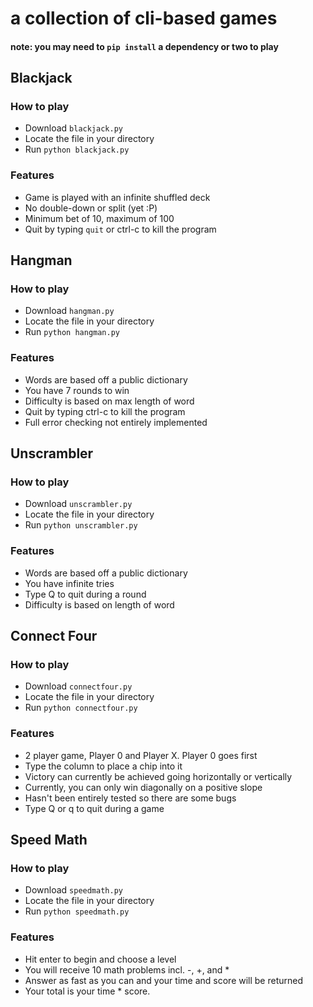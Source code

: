 # a collection of cli-based games
#### note: you may need to `pip install` a dependency or two to play

## Blackjack
### How to play
* Download `blackjack.py`
* Locate the file in your directory
* Run `python blackjack.py`

### Features
* Game is played with an infinite shuffled deck
* No double-down or split (yet :P)
* Minimum bet of 10, maximum of 100
* Quit by typing `quit` or ctrl-c to kill the program


## Hangman
### How to play
* Download `hangman.py`
* Locate the file in your directory
* Run `python hangman.py`

### Features
* Words are based off a public dictionary
* You have 7 rounds to win
* Difficulty is based on max length of word
* Quit by typing ctrl-c to kill the program
* Full error checking not entirely implemented

## Unscrambler
### How to play
* Download `unscrambler.py`
* Locate the file in your directory
* Run `python unscrambler.py`

### Features
* Words are based off a public dictionary
* You have infinite tries
* Type Q to quit during a round
* Difficulty is based on length of word

## Connect Four
### How to play
* Download `connectfour.py`
* Locate the file in your directory
* Run `python connectfour.py`

### Features
* 2 player game, Player 0 and Player X. Player 0 goes first
* Type the column to place a chip into it
* Victory can currently be achieved going horizontally or vertically
* Currently, you can only win diagonally on a positive slope
* Hasn't been entirely tested so there are some bugs
* Type Q or q to quit during a game

## Speed Math
### How to play
* Download `speedmath.py`
* Locate the file in your directory
* Run `python speedmath.py`

### Features
* Hit enter to begin and choose a level
* You will receive 10 math problems incl. -, +, and * 
* Answer as fast as you can and your time and score will be returned
* Your total is your time * score. 

